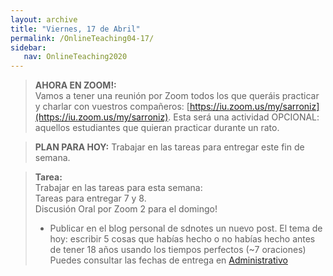 ```yaml
---
layout: archive
title: "Viernes, 17 de Abril"
permalink: /OnlineTeaching04-17/
sidebar:
   nav: OnlineTeaching2020
---
```


> **AHORA EN ZOOM!:**     
> Vamos a tener una reunión por Zoom todos los que queráis practicar y charlar con vuestros compañeros: [https://iu.zoom.us/my/sarroniz](https://iu.zoom.us/my/sarroniz). Esta será una actividad OPCIONAL: aquellos estudiantes que quieran practicar durante un rato.      

> **PLAN PARA HOY:**
> Trabajar en las tareas para entregar este fin de semana.  

> **Tarea:**   
> Trabajar en las tareas para esta semana:   
> Tareas para entregar 7 y 8.  
> Discusión Oral por Zoom 2 para el domingo!    
> - Publicar en el blog personal de sdnotes un nuevo post. El tema de hoy: escribir 5 cosas que habías hecho o no habías hecho antes de tener 18 años usando los tiempos perfectos (~7 oraciones)
> Puedes consultar las fechas de entrega en [Administrativo](https://sarroniz.github.io/S-280/Administrativo/)


